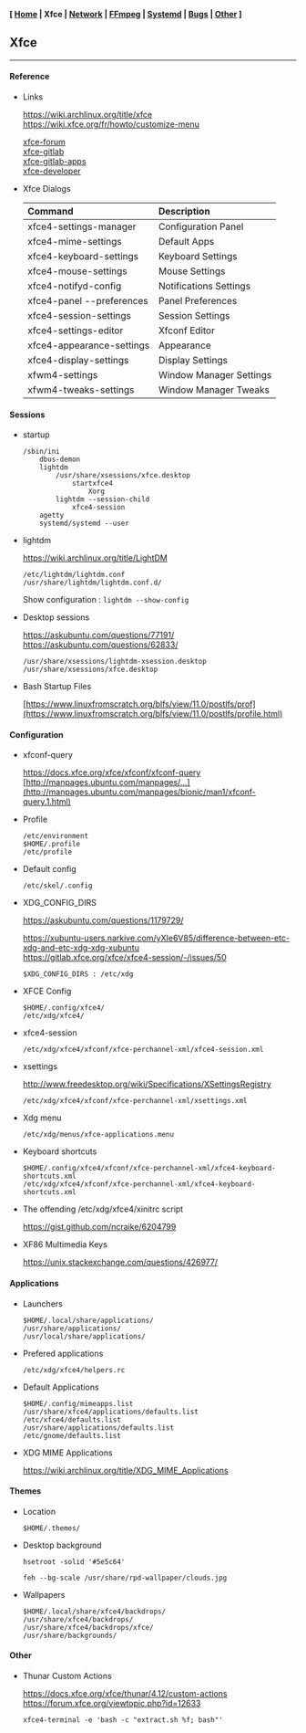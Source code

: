 <link href="style.css" rel="stylesheet"></link>

**[ [Home](00-Home.html) | Xfce | [Network](10-Network.html) | [FFmpeg](15-FFmpeg.html) | [Systemd](20-Systemd.html) | [Bugs](25-Bugs.html) | [Other](99-Other.html) ]**

## Xfce

---

#### Reference

* Links
    
    https://wiki.archlinux.org/title/xfce  
    https://wiki.xfce.org/fr/howto/customize-menu  
    
    [xfce-forum](https://forum.xfce.org/search.php?action=show_recent)  
    [xfce-gitlab](https://gitlab.xfce.org/xfce)  
    [xfce-gitlab-apps](https://gitlab.xfce.org/apps)  
    [xfce-developer](https://developer.xfce.org/)  

* Xfce Dialogs
    
    | Command                   | Description               |
    | :------------------------ | :------------------------ |
    | xfce4-settings-manager    | Configuration Panel       |
    | xfce4-mime-settings       | Default Apps              |
    | xfce4-keyboard-settings   | Keyboard Settings         |
    | xfce4-mouse-settings      | Mouse Settings            |
    | xfce4-notifyd-config      | Notifications Settings    |
    | xfce4-panel --preferences | Panel Preferences         |
    | xfce4-session-settings    | Session Settings          |
    | xfce4-settings-editor     | Xfconf Editor             |
    | xfce4-appearance-settings | Appearance                |
    | xfce4-display-settings    | Display Settings          |
    | xfwm4-settings            | Window Manager Settings   |
    | xfwm4-tweaks-settings     | Window Manager Tweaks     |
    

#### Sessions

* startup

    ```
    /sbin/ini
        dbus-demon
        lightdm
            /usr/share/xsessions/xfce.desktop
                startxfce4
                    Xorg
            lightdm --session-child
                xfce4-session
        agetty
        systemd/systemd --user
    ```

* lightdm
    
    https://wiki.archlinux.org/title/LightDM  
    
    ```
    /etc/lightdm/lightdm.conf
    /usr/share/lightdm/lightdm.conf.d/
    ```
    
    Show configuration : `lightdm --show-config`

* Desktop sessions
    
    https://askubuntu.com/questions/77191/  
    https://askubuntu.com/questions/62833/  
    
    ```
    /usr/share/xsessions/lightdm-xsession.desktop
    /usr/share/xsessions/xfce.desktop
    ```
    
* Bash Startup Files
    
    [https://www.linuxfromscratch.org/blfs/view/11.0/postlfs/prof](https://www.linuxfromscratch.org/blfs/view/11.0/postlfs/profile.html)  


#### Configuration

* xfconf-query
    
    https://docs.xfce.org/xfce/xfconf/xfconf-query  
    [http://manpages.ubuntu.com/manpages/...](http://manpages.ubuntu.com/manpages/bionic/man1/xfconf-query.1.html)  

* Profile

    ```
    /etc/environment
    $HOME/.profile
    /etc/profile
    ```

* Default config
    
    `/etc/skel/.config`

* XDG_CONFIG_DIRS
    
    https://askubuntu.com/questions/1179729/  

    https://xubuntu-users.narkive.com/yXIe6V85/difference-between-etc-xdg-and-etc-xdg-xdg-xubuntu  
    https://gitlab.xfce.org/xfce/xfce4-session/-/issues/50  

    `$XDG_CONFIG_DIRS : /etc/xdg`

* XFCE Config
    
    ```
    $HOME/.config/xfce4/
    /etc/xdg/xfce4/
    ```

* xfce4-session

    `/etc/xdg/xfce4/xfconf/xfce-perchannel-xml/xfce4-session.xml`

* xsettings
    
    http://www.freedesktop.org/wiki/Specifications/XSettingsRegistry  

    `/etc/xdg/xfce4/xfconf/xfce-perchannel-xml/xsettings.xml`

* Xdg menu
    
    `/etc/xdg/menus/xfce-applications.menu`

* Keyboard shortcuts
    
    ```
    $HOME/.config/xfce4/xfconf/xfce-perchannel-xml/xfce4-keyboard-shortcuts.xml
    /etc/xdg/xfce4/xfconf/xfce-perchannel-xml/xfce4-keyboard-shortcuts.xml
    ```

* The offending /etc/xdg/xfce4/xinitrc script
    
    https://gist.github.com/ncraike/6204799  

* XF86 Multimedia Keys
    
    https://unix.stackexchange.com/questions/426977/  


#### Applications

* Launchers

    ```
    $HOME/.local/share/applications/
    /usr/share/applications/
    /usr/local/share/applications/
    ```

* Prefered applications

    `/etc/xdg/xfce4/helpers.rc`
    
* Default Applications
    
    ```
    $HOME/.config/mimeapps.list
    /usr/share/xfce4/applications/defaults.list
    /etc/xfce4/defaults.list
    /usr/share/applications/defaults.list
    /etc/gnome/defaults.list
    ```

* XDG MIME Applications
    
    https://wiki.archlinux.org/title/XDG_MIME_Applications


#### Themes

* Location
    
    `$HOME/.themes/`

* Desktop background
    
    `hsetroot -solid '#5e5c64'`

    `feh --bg-scale /usr/share/rpd-wallpaper/clouds.jpg`

* Wallpapers

    ```
    $HOME/.local/share/xfce4/backdrops/
    /usr/share/xfce4/backdrops/
    /usr/share/xfce4/backdrops/xfce/
    /usr/share/backgrounds/
    ```


#### Other

* Thunar Custom Actions
    
    https://docs.xfce.org/xfce/thunar/4.12/custom-actions  
    https://forum.xfce.org/viewtopic.php?id=12633  
    
    `xfce4-terminal -e 'bash -c "extract.sh %f; bash"'`


